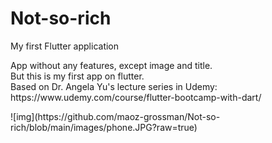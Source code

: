 # Not-so-rich
My first Flutter application
<p>
  App without any features, except image and title.<br>
But this is my first app on flutter.<br>
Based on Dr. Angela Yu's lecture series in Udemy:<br>
  https://www.udemy.com/course/flutter-bootcamp-with-dart/
  <br>
  </p>
![img](https://github.com/maoz-grossman/Not-so-rich/blob/main/images/phone.JPG?raw=true)  
